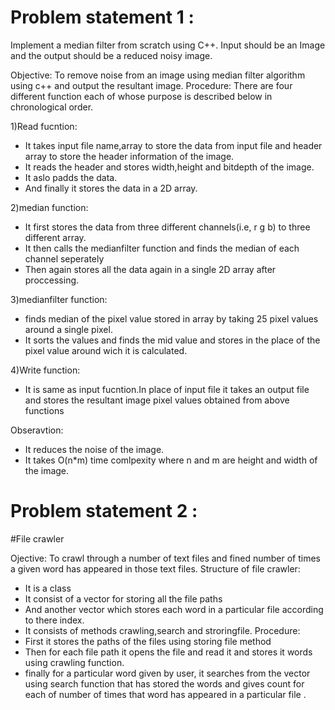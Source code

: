 # Problem statement 1 :
Implement a median filter from scratch using C++. Input should be an Image and the output should be a reduced noisy image.

  Objective:
    To remove noise from an image using median filter algorithm using c++ and output the resultant image.
  Procedure:
   There are four different function each of whose purpose is described below in chronological order.
  
  1)Read fucntion:
  * It takes input file name,array to store the data from input file and header array to store the header information of the image.
  * It reads the header and stores width,height and bitdepth of the image.
  * It aslo padds the data.
  * And finally it stores the data in a 2D array.
    
   2)median function:
   * It first stores the data from three different channels(i.e, r g b) to three different array.
   * It then calls the medianfilter function and finds the median of each channel seperately
   * Then again stores all the data again in a single 2D array after proccessing.
   
   3)medianfilter function:
   * finds median of the pixel value stored in array by taking 25 pixel values around a single pixel.
   * It sorts the values and finds the mid value and stores in the place of the pixel value around wich it is calculated.
   
   4)Write function:
   * It is same as input fucntion.In place of input file it takes an output file and stores the resultant image pixel values obtained from above functions

  Obseravtion:
  * It reduces the noise of the image.
  * It takes O(n*m) time comlpexity where n and m are height and width of the image.
   


# Problem statement 2 :
#File crawler

  Ojective:
     To crawl through a number of text files and fined number of times a given word has appeared in those text files.
  Structure of file crawler:
  * It is a class
  * It consist of a vector for storing all the file paths
  * And another vector which stores each word in a particular file according to there index.
  * It consists of methods crawling,search and stroringfile.
  Procedure:
  * First it stores the paths of the files using storing file method
  * Then for each file path it opens the file and read it and stores it words using crawling function. 
  * finally for a particular word given by user, it searches from the vector using search function that has stored the words and gives count for each of number of     times that word has appeared in a particular file  .
